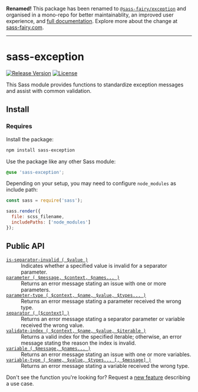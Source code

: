 **Renamed!**
This package has been renamed to [`@sass-fairy/exception`](https://github.com/roydukkey/sass-fairy/tree/master/packages/exception#readme) and organised in a mono-repo for better maintainablity, an improved user experience, and [full documentation](https://sass-fairy.com/api/exception). Explore more about the change at [sass-fairy.com](https://sass-fairy.com).

---

# sass-exception

[![Release Version](https://img.shields.io/npm/v/sass-exception.svg)](https://www.npmjs.com/package/sass-exception)
[![License](https://img.shields.io/badge/License-MIT-blue.svg)](https://opensource.org/licenses/MIT)

This Sass module provides functions to standardize exception messages and assist with common validation.

## Install

### Requires

Install the package:

```bash
npm install sass-exception
```

Use the package like any other Sass module:

```scss
@use 'sass-exception';
```

Depending on your setup, you may need to configure `node_modules` as include path:

```js
const sass = require('sass');

sass.render({
  file: scss_filename,
  includePaths: ['node_modules']
});
```

## Public API

<dl>

  <dt><a href="//github.com/roydukkey/sass-module-exception/tree/master/src/exception/_is-separator-invalid.sass"><code>is-separator-invalid ( $value )</code></a></dt>
  <dd>Indicates whether a specified value is invalid for a separator parameter.</dd>

  <dt><a href="//github.com/roydukkey/sass-module-exception/tree/master/src/exception/_parameter.sass"><code>parameter ( $message, $context, $names... )</code></a></dt>
  <dd>Returns an error message stating an issue with one or more parameters.</dd>

  <dt><a href="//github.com/roydukkey/sass-module-exception/tree/master/src/exception/_parameter-type.sass"><code>parameter-type ( $context, $name, $value, $types... )</code></a></dt>
  <dd>Returns an error message stating a parameter received the wrong type.</dd>

  <dt><a href="//github.com/roydukkey/sass-module-exception/tree/master/src/exception/_separator.sass"><code>separator ( [$context] )</code></a></dt>
  <dd>Returns an error message stating a separator parameter or variable received the wrong value.</dd>

  <dt><a href="//github.com/roydukkey/sass-module-exception/tree/master/src/exception/_validate-index.sass"><code>validate-index ( $context, $name, $value, $iterable )</code></a></dt>
  <dd>Returns a valid index for the specified iterable; otherwise, an error message stating the reason the index is invalid.</dd>

  <dt><a href="//github.com/roydukkey/sass-module-exception/tree/master/src/exception/_variable.sass"><code>variable ( $message, $names... )</code></a></dt>
  <dd>Returns an error message stating an issue with one or more variables.</dd>

  <dt><a href="//github.com/roydukkey/sass-module-exception/tree/master/src/exception/_variable-type.sass"><code>variable-type ( $name, $value, $types... [, $message] )</code></a></dt>
  <dd>Returns an error message stating a variable received the wrong type.</dd>

</dl>

Don't see the function you're looking for? Request a [new feature](//github.com/roydukkey/sass-module-exception/issues/new) describing a use case.
